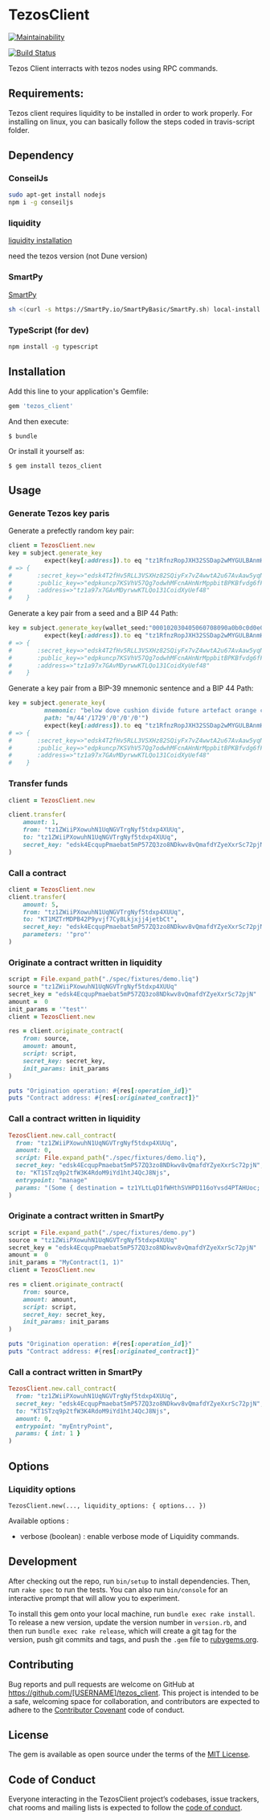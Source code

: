 # TezosClient

[![Maintainability](https://api.codeclimate.com/v1/badges/54ab3bbbdc10c1faf933/maintainability)](https://codeclimate.com/github/moneytrackio/tezos_client/maintainability)

[![Build Status](https://travis-ci.org/moneytrackio/tezos_client.svg?branch=master)](https://travis-ci.org/moneytrackio/tezos_client)

Tezos Client interracts with tezos nodes using RPC commands. 

## Requirements:
Tezos client requires liquidity to be installed in order to work properly.
For installing on linux, you can basically follow the steps coded in travis-script folder. 

## Dependency 

### ConseilJs 
```bash
sudo apt-get install nodejs
npm i -g conseiljs
```

### liquidity
[liquidity installation](http://www.liquidity-lang.org/doc/installation/index.html)

need the tezos version (not Dune version)

### SmartPy
[SmartPy](https://smartpy.io/)

```bash
sh <(curl -s https://SmartPy.io/SmartPyBasic/SmartPy.sh) local-install /
```

### TypeScript (for dev)
```bash
npm install -g typescript
```

## Installation

Add this line to your application's Gemfile:

```ruby
gem 'tezos_client'
```

And then execute:

    $ bundle

Or install it yourself as:

    $ gem install tezos_client

## Usage

### Generate Tezos key paris

Generate a prefectly random key pair:
```ruby 
client = TezosClient.new 
key = subject.generate_key
          expect(key[:address]).to eq "tz1RfnzRopJXH32SSDap2wMYGULBAnmHxdP1"
# => {
#       :secret_key=>"edsk4T2fHv5RLL3VSXHz82SQiyFx7vZ4wwtA2u67AvAaw5yqNEvuU2", 
#       :public_key=>"edpkuncp7KSVhV57Qg7odwhMFcnAHnNrMppbitBPKBfvdg6fFVeNjr", 
#       :address=>"tz1a97x7GAvMDyrwwKTLQo131CoidXyUef48"
#    }
```

Generate a key pair from a seed and a BIP 44 Path:
```ruby
key = subject.generate_key(wallet_seed:"000102030405060708090a0b0c0d0e0f", path: "m/44'/1729'/0'/0'/0'")
          expect(key[:address]).to eq "tz1RfnzRopJXH32SSDap2wMYGULBAnmHxdP1"
# => {
#       :secret_key=>"edsk4T2fHv5RLL3VSXHz82SQiyFx7vZ4wwtA2u67AvAaw5yqNEvuU2", 
#       :public_key=>"edpkuncp7KSVhV57Qg7odwhMFcnAHnNrMppbitBPKBfvdg6fFVeNjr", 
#       :address=>"tz1a97x7GAvMDyrwwKTLQo131CoidXyUef48"
#    }
```
Generate a key pair from a  BIP-39 mnemonic sentence and a BIP 44 Path:
```ruby
key = subject.generate_key(
          mnemonic: "below dove cushion divide future artefact orange congress maple fiscal flower enable", 
          path: "m/44'/1729'/0'/0'/0'")
          expect(key[:address]).to eq "tz1RfnzRopJXH32SSDap2wMYGULBAnmHxdP1"
# => {
#       :secret_key=>"edsk4T2fHv5RLL3VSXHz82SQiyFx7vZ4wwtA2u67AvAaw5yqNEvuU2", 
#       :public_key=>"edpkuncp7KSVhV57Qg7odwhMFcnAHnNrMppbitBPKBfvdg6fFVeNjr", 
#       :address=>"tz1a97x7GAvMDyrwwKTLQo131CoidXyUef48"
#    }
```


### Transfer funds

```ruby 
client = TezosClient.new 

client.transfer(
    amount: 1,
    from: "tz1ZWiiPXowuhN1UqNGVTrgNyf5tdxp4XUUq",
    to: "tz1ZWiiPXowuhN1UqNGVTrgNyf5tdxp4XUUq",
    secret_key: "edsk4EcqupPmaebat5mP57ZQ3zo8NDkwv8vQmafdYZyeXxrSc72pjN"
)
```

### Call a contract

```ruby
client = TezosClient.new  
client.transfer(
    amount: 5,
    from: "tz1ZWiiPXowuhN1UqNGVTrgNyf5tdxp4XUUq",
    to: "KT1MZTrMDPB42P9yvjf7Cy8Lkjxjj4jetbCt",
    secret_key: "edsk4EcqupPmaebat5mP57ZQ3zo8NDkwv8vQmafdYZyeXxrSc72pjN",
    parameters: '"pro"'
)
```

### Originate a contract written in liquidity

```ruby
script = File.expand_path("./spec/fixtures/demo.liq")
source = "tz1ZWiiPXowuhN1UqNGVTrgNyf5tdxp4XUUq"
secret_key = "edsk4EcqupPmaebat5mP57ZQ3zo8NDkwv8vQmafdYZyeXxrSc72pjN"
amount =  0
init_params = '"test"'
client = TezosClient.new

res = client.originate_contract(
    from: source,
    amount: amount,
    script: script,
    secret_key: secret_key,
    init_params: init_params
)

puts "Origination operation: #{res[:operation_id]}"
puts "Contract address: #{res[:originated_contract]}"
```

### Call a contract written in liquidity
```ruby
TezosClient.new.call_contract(
  from: "tz1ZWiiPXowuhN1UqNGVTrgNyf5tdxp4XUUq",
  amount: 0,
  script: File.expand_path("./spec/fixtures/demo.liq"),
  secret_key: "edsk4EcqupPmaebat5mP57ZQ3zo8NDkwv8vQmafdYZyeXxrSc72pjN",
  to: "KT1STzq9p2tfW3K4RdoM9iYd1htJ4QcJ8Njs",
  entrypoint: "manage"
  params: "(Some { destination = tz1YLtLqD1fWHthSVHPD116oYvsd4PTAHUoc; amount = 1tz })" 
)
```

### Originate a contract written in SmartPy

```ruby
script = File.expand_path("./spec/fixtures/demo.py")
source = "tz1ZWiiPXowuhN1UqNGVTrgNyf5tdxp4XUUq"
secret_key = "edsk4EcqupPmaebat5mP57ZQ3zo8NDkwv8vQmafdYZyeXxrSc72pjN"
amount =  0
init_params = "MyContract(1, 1)"
client = TezosClient.new

res = client.originate_contract(
    from: source,
    amount: amount,
    script: script,
    secret_key: secret_key,
    init_params: init_params
)

puts "Origination operation: #{res[:operation_id]}"
puts "Contract address: #{res[:originated_contract]}"
```

### Call a contract written in SmartPy
```ruby
TezosClient.new.call_contract(
  from: "tz1ZWiiPXowuhN1UqNGVTrgNyf5tdxp4XUUq",
  secret_key: "edsk4EcqupPmaebat5mP57ZQ3zo8NDkwv8vQmafdYZyeXxrSc72pjN",
  to: "KT1STzq9p2tfW3K4RdoM9iYd1htJ4QcJ8Njs",
  amount: 0,
  entrypoint: "myEntryPoint",
  params: { int: 1 }
)
```


## Options

### Liquidity options

`TezosClient.new(..., liquidity_options: { options... })`

Available options :

* verbose (boolean) : enable verbose mode of Liquidity commands.


## Development

After checking out the repo, run `bin/setup` to install dependencies. Then, run `rake spec` to run the tests. You can also run `bin/console` for an interactive prompt that will allow you to experiment.

To install this gem onto your local machine, run `bundle exec rake install`. To release a new version, update the version number in `version.rb`, and then run `bundle exec rake release`, which will create a git tag for the version, push git commits and tags, and push the `.gem` file to [rubygems.org](https://rubygems.org).

## Contributing

Bug reports and pull requests are welcome on GitHub at https://github.com/[USERNAME]/tezos_client. This project is intended to be a safe, welcoming space for collaboration, and contributors are expected to adhere to the [Contributor Covenant](http://contributor-covenant.org) code of conduct.

## License

The gem is available as open source under the terms of the [MIT License](https://opensource.org/licenses/MIT).

## Code of Conduct

Everyone interacting in the TezosClient project’s codebases, issue trackers, chat rooms and mailing lists is expected to follow the [code of conduct](https://github.com/[USERNAME]/tezos_client/blob/master/CODE_OF_CONDUCT.md).
